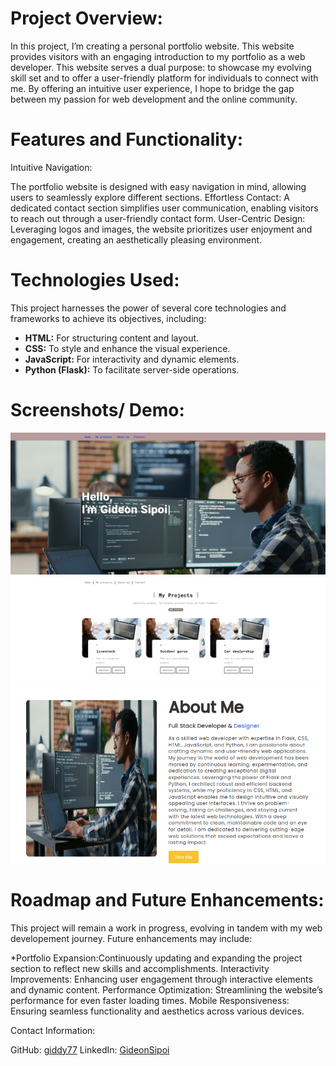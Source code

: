# Project Overview:


In this project, I’m creating a personal portfolio website. This website provides visitors with an engaging introduction to my portfolio as a web developer. This website serves a dual purpose: to showcase my evolving skill set and to offer a user-friendly platform for individuals to connect with me. By offering an intuitive user experience, I hope to bridge the gap between my passion for web development and the online community.

# Features and Functionality:

Intuitive Navigation:

The portfolio website is designed with easy navigation in mind, allowing users to seamlessly explore different sections.
Effortless Contact: A dedicated contact section simplifies user communication, enabling visitors to reach out through a user-friendly contact form.
User-Centric Design: Leveraging logos and images, the website prioritizes user enjoyment and engagement, creating an aesthetically pleasing environment.


# Technologies Used:

This project harnesses the power of several core technologies and frameworks to achieve its objectives, including:
* **HTML:** For structuring content and layout.
* **CSS:** To style and enhance the visual experience.
* **JavaScript:** For interactivity and dynamic elements.
* **Python (Flask):** To facilitate server-side operations.

# Screenshots/ Demo:

![demo1](static/assets/homepagee.png)
![demo1](static/assets/projects.PNG)
![demo1](static/assets/about.PNG)


# Roadmap and Future Enhancements:

This project will remain a work in progress, evolving in tandem with my web developement journey. Future enhancements may include:

*Portfolio Expansion:Continuously updating and expanding the project section to reflect new skills and accomplishments.
Interactivity Improvements: Enhancing user engagement through interactive elements and dynamic content.
Performance Optimization: Streamlining the website’s performance for even faster loading times.
Mobile Responsiveness: Ensuring seamless functionality and aesthetics across various devices.

Contact Information:

GitHub: [giddy77](https://github.com/giddy77 "Wolf Dev")
LinkedIn: [GideonSipoi](https://www.linkedin.com/in/gideon-sipoi-6513911a3/ "Wolf Dev")
